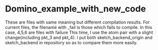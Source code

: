 # Domino_example_with_new_code
These are files with same meaning but different compilation results. For current files, the filename with _fail is those which fails to compile. In this case, 4,5,6 are files with failure
This time, I use the atom pair with a slight change(including pkt_3 and pkt_4). I put both sketch_backend_origin and sketch_backend in repository so as to compare them more easily.
